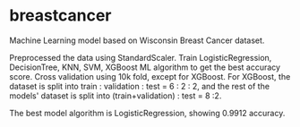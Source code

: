 # breastcancer
Machine Learning model based on Wisconsin Breast Cancer dataset.

Preprocessed the data using StandardScaler.
Train LogisticRegression, DecisionTree, KNN, SVM, XGBoost ML algorithm to get the best accuracy score.
Cross validation using 10k fold, except for XGBoost. For XGBoost, the dataset is split into train : validation : test = 6 : 2 : 2, and the rest of the models' dataset is split into (train+validation) : test = 8 :2.

The best model algorithm is LogisticRegression, showing 0.9912 accuracy.
